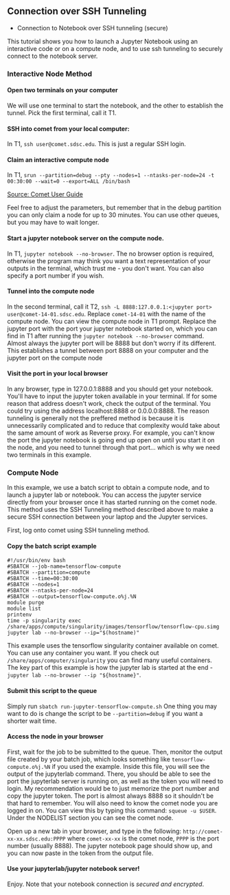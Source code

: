 ## Connection over SSH Tunneling
* Connection to Notebook over SSH tunneling (secure)


This tutorial shows you how to launch a Jupyter Notebook using an interactive code or on a compute node, and to use ssh tunneling to securely connect to the notebook server.

### Interactive Node Method
#### Open two terminals on your computer
We will use one terminal to start the notebook, and the other to establish the tunnel. Pick the first terminal, call it T1.

#### SSH into comet from your local computer:
In T1, `ssh user@comet.sdsc.edu`. This is just a regular SSH login.

#### Claim an interactive compute node
In T1, `srun --partition=debug --pty --nodes=1 --ntasks-per-node=24 -t 00:30:00 --wait=0 --export=ALL /bin/bash`

[Source: Comet User Guide](https://www.sdsc.edu/support/user_guides/comet.html)

Feel free to adjust the parameters, but remember that in the debug partition you can only claim a node for up to 30 minutes. You can use other queues, but you may have to wait longer.

#### Start a jupyter notebook server on the compute node.
In T1, `jupyter notebook --no-browser`. The no browser option is required, otherwise the program may think you want a text representation of your outputs in the terminal, which trust me - you don't want.  You can also specify a port number if you wish.

#### Tunnel into the compute node
In the second terminal, call it T2, `ssh -L 8888:127.0.0.1:<jupyter port> user@comet-14-01.sdsc.edu`. Replace `comet-14-01` with the name of the compute node. You can view the compute node in T1 prompt. Replace the jupyter port with the port your jupyter notebook started on, which you can find in T1 after running the `jupyter notebook --no-browser` command. Almost always the jupyter port will be 8888 but don't worry if its different.
This establishes a tunnel between port 8888 on your computer and the jupyter port on the compute node

#### Visit the port in your local browser
In any browser, type in 127.0.0.1:8888 and you should get your notebook. You'll have to input the jupyter token available in your terminal.
If for some reason that address doesn't work, check the output of the terminal. You could try using the address localhost:8888 or 0.0.0.0:8888. The reason tunneling is generally not the preffered method is because it is unnecessarily complicated and to reduce that complexity would take about the same amount of work as Reverse proxy. For example, you can't know the port the jupyter notebook is going end up open on until you start it on the node, and you need to tunnel through that port... which is why we need two terminals in this example.

### Compute Node

In this example, we use a batch script to obtain a compute node, and to launch a jupyter lab or notebook. You can access the jupyter service directly from your browser once it has started running on the comet node. This method uses the SSH Tunneling method described above to make a secure SSH connection between your laptop and the Jupyter services.

First, log onto comet using SSH tunneling method.

#### Copy the batch script example

```
#!/usr/bin/env bash
#SBATCH --job-name=tensorflow-compute
#SBATCH --partition=compute
#SBATCH --time=00:30:00
#SBATCH --nodes=1
#SBATCH --ntasks-per-node=24
#SBATCH --output=tensorflow-compute.o%j.%N
module purge
module list
printenv
time -p singularity exec /share/apps/compute/singularity/images/tensorflow/tensorflow-cpu.simg jupyter lab --no-browser --ip="$(hostname)"
```

This example uses the tensorflow singularity container available on comet. You can use any container you want. If you check out `/share/apps/computer/singularity` you can find many useful containers. The key part of this example is how the jupyter lab is started at the end - `jupyter lab --no-browser --ip "${hostname}"`.

#### Submit this script to the queue
Simply run `sbatch run-jupyter-tensorflow-compute.sh`
One thing you may want to do is change the script to be `--partition=debug` if you want a shorter wait time.

#### Access the node in your browser
First, wait for the job to be submitted to the queue. Then, monitor the output file created by your batch job, which looks something like `tensorflow-compute.o%j.%N` if you used the example. Inside this file, you will see the output of the jupyterlab command. There, you should be able to see the port the jupyterlab server is running on, as well as the token you will need to login. My recommendation would be to just memorize the port number and copy the jupyter token. The port is almost always 8888 so it shouldn't be that hard to remember. You will also need to know the comet node you are logged in on. You can view this by typing this command: `squeue -u $USER`. Under the NODELIST section you can see the comet node.

Open up a new tab in your browser, and type in the following: `http://comet-xx-xx.sdsc.edu:PPPP` where `comet-xx-xx` is the comet node, `PPPP` is the port number (usually 8888). The jupyter notebook page should show up, and you can now paste in the token from the output file.

#### Use your jupyterlab/jupyter notebook server!
Enjoy. Note that your notebook connection is *secured and encrypted*.

